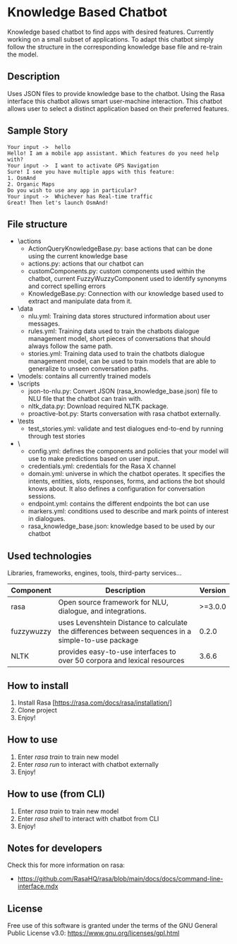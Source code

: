 # Knowledge Based Chatbot
Knowledge based chatbot to find apps with desired features. Currently working on a small subset of applications. To adapt this chatbot simply follow the structure in the corresponding knowledge base file and re-train the model. 

## Description
Uses JSON files to provide knowledge base to the chatbot. Using the Rasa interface this chatbot allows smart user-machine interaction. This chatbot allows user to select a distinct application based on their preferred features.

## Sample Story
````
Your input ->  hello                                                                   
Hello! I am a mobile app assistant. Which features do you need help with?
Your input ->  I want to activate GPS Navigation                                       
Sure! I see you have multiple apps with this feature:
1. OsmAnd 
2. Organic Maps 
Do you wish to use any app in particular?
Your input ->  Whichever has Real-time traffic                                         
Great! Then let's launch OsmAnd!

````

## File structure

- \actions
  - ActionQueryKnowledgeBase.py: base actions that can be done using the current knowledge base
  - actions.py: actions that our chatbot can 
  - customComponents.py: custom components used within the chatbot, current FuzzyWuzzyComponent used to identify synonyms and correct spelling errors
  - KnowledgeBase.py: Connection with our knowledge based used to extract and manipulate data from it.
- \data
  - nlu.yml: Training data stores structured information about user messages.
  - rules.yml: Training data used to train the chatbots dialogue management model, short pieces of conversations that should always follow the same path.
  - stories.yml: Training data used to train the chatbots dialogue management model, can be used to train models that are able to generalize to unseen conversation paths.
- \models: contains all currently trained models
- \scripts
  - json-to-nlu.py: Convert JSON (rasa_knowledge_base.json) file to NLU file that the chatbot can train with.
  - nltk_data.py: Download required NLTK package.
  - proactive-bot.py: Starts conversation with rasa chatbot externally. 
- \tests
  - test_stories.yml: validate and test dialogues end-to-end by running through test stories
- \
  - config.yml: defines the components and policies that your model will use to make predictions based on user input.
  - credentials.yml: credentials for the Rasa X channel
  - domain.yml: universe in which the chatbot operates. It specifies the intents, entities, slots, responses, forms, and actions the bot should knows about. It also defines a configuration for conversation sessions.
  - endpoint.yml: contains the different endpoints the bot can use
  - markers.yml: conditions used to describe and mark points of interest in dialogues.
  - rasa_knowledge_base.json: knowledge based to be used by our chatbot

## Used technologies

Libraries, frameworks, engines, tools, third-party services...

| Component | Description | Version |
|--------------------------|------|---------|
|rasa|Open source framework for NLU, dialogue, and integrations.|>=3.0.0|
|fuzzywuzzy|uses Levenshtein Distance to calculate the differences between sequences in a simple-to-use package|0.2.0|
|NLTK|provides easy-to-use interfaces to over 50 corpora and lexical resources|3.6.6|

## How to install
1. Install Rasa [https://rasa.com/docs/rasa/installation/]
3. Clone project
4. Enjoy!

## How to use
1. Enter _rasa train_ to train new model
2. Enter _rasa run_ to interact with chatbot externally
3. Enjoy!

## How to use (from CLI)
1. Enter _rasa train_ to train new model
2. Enter _rasa shell_ to interact with chatbot from CLI
3. Enjoy!

## Notes for developers

Check this for more information on rasa:
- https://github.com/RasaHQ/rasa/blob/main/docs/docs/command-line-interface.mdx

## License

Free use of this software is granted under the terms of the GNU General Public License v3.0: https://www.gnu.org/licenses/gpl.html
